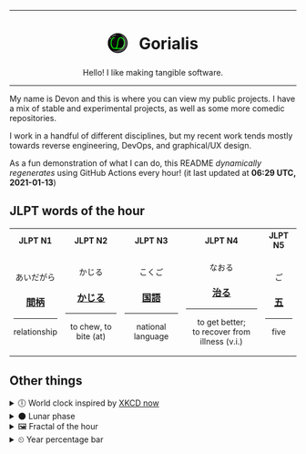 ***

<h1 align="center">
<sub>
    <img src="readme/resources/avatar.png" height="36">
</sub>
&nbsp;
Gorialis
</h1>
<p align="center">
Hello! I like making tangible software.
</p>

***

My name is Devon and this is where you can view my public projects. I have a mix of stable and experimental projects, as well as some more comedic repositories.

I work in a handful of different disciplines, but my recent work tends mostly towards reverse engineering, DevOps, and graphical/UX design.

As a fun demonstration of what I can do, this README *dynamically regenerates* using GitHub Actions every hour! (it last updated at **06:29 UTC, 2021-01-13**)

<h2>JLPT words of the hour</h2>
<table>
    <tr>
        <th>JLPT N1</th>
        <th>JLPT N2</th>
        <th>JLPT N3</th>
        <th>JLPT N4</th>
        <th>JLPT N5</th>
    </tr>
    <tr>
        <td>
            <p align="center">あいだがら</p>
            <h3 align="center"><b><a href="https://jisho.org/search/%E9%96%93%E6%9F%84">間柄</a></b></h3>
            <hr>
            <p align="center">relationship</p>
        </td>
        <td>
            <p align="center">かじる</p>
            <h3 align="center"><b><a href="https://jisho.org/search/%E3%81%8B%E3%81%98%E3%82%8B">かじる</a></b></h3>
            <hr>
            <p align="center">to chew,<wbr> to bite (at)</p>
        </td>
        <td>
            <p align="center">こくご</p>
            <h3 align="center"><b><a href="https://jisho.org/search/%E5%9B%BD%E8%AA%9E">国語</a></b></h3>
            <hr>
            <p align="center">national language</p>
        </td>
        <td>
            <p align="center">なおる</p>
            <h3 align="center"><b><a href="https://jisho.org/search/%E6%B2%BB%E3%82%8B">治る</a></b></h3>
            <hr>
            <p align="center">to get better;<br> to recover from illness (v.i.)</p>
        </td>
        <td>
            <p align="center">ご</p>
            <h3 align="center"><b><a href="https://jisho.org/search/%E4%BA%94">五</a></b></h3>
            <hr>
            <p align="center">five</p>
        </td>
    </tr>
</table>

<h2>Other things</h2>
<details>
<summary>🕕  World clock inspired by <a href="https://xkcd.com/now">XKCD now</a></summary>

> <img src="generated/now.png" width="512">

</details>
<details>
<summary>🌑 Lunar phase</summary>

The moon is approximately 2.25% through its phase (New Moon).

</details>
<details>
<summary>&#x1f5bc; Fractal of the hour</summary>

> <img src="generated/fractal.png" width="512">

</details>
<details>
<summary>&#x23f2; Year percentage bar</summary>
<pre><code>2021 [▁▁▁▁▁▁▁▁▁▁▁▁▁▁▁▁▁▁▁▁] 3.36%</code></pre>
</details>
